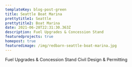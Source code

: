 ```yaml
---
templateKey: blog-post-green
title: Seattle Boat Marina
prettytitle1: Seattle
prettytitle2: Boat Marina
date: 2021-06-28T22:31:30.363Z
description: Fuel Upgrades & Concession Stand
featuredprojects: true
homepost: true
featuredimage: /img/redbarn-seattle-boat-marina.jpg
---
```

Fuel Upgrades & Concession Stand Civil Design & Permitting